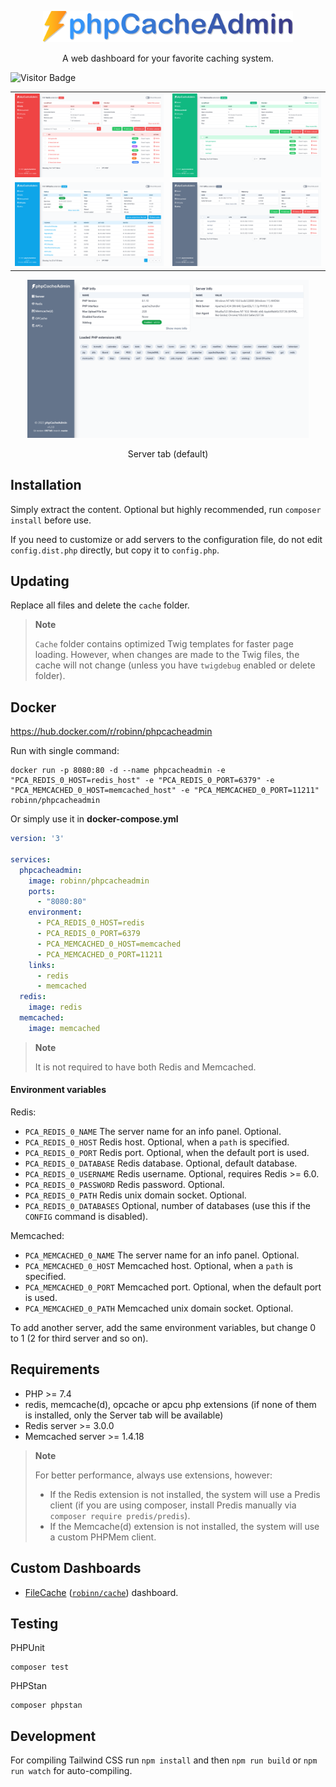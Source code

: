<p align="center"><img src=".github/img/logo-colored.svg" width="400" alt="Logo"></p>
<p align="center">A web dashboard for your favorite caching system.</p>

![Visitor Badge](https://visitor-badge.laobi.icu/badge?page_id=RobiNN1.phpCacheAdmin)

<table>
  <tr>
    <td><img alt="Redis" src=".github/img/redis.png"></td>
    <td><img alt="Memcached" src=".github/img/memcached.png"></td>
  </tr>
  <tr>
    <td><img alt="OPCache" src=".github/img/opcache.png"></td>
    <td><img alt="APCu" src=".github/img/apcu.png"></td>
  </tr>
</table>

<div align="center">
  <img width="450" alt="Server tab (default)" src=".github/img/server.png">

  Server tab (default)
</div>

## Installation

Simply extract the content. Optional but highly recommended, run `composer install` before use.

If you need to customize or add servers to the configuration file,
do not edit `config.dist.php` directly, but copy it to `config.php`.

## Updating

Replace all files and delete the `cache` folder.

> **Note**
>
> `Cache` folder contains optimized Twig templates for faster page loading.
> However, when changes are made to the Twig files, the cache will not change
> (unless you have `twigdebug` enabled or delete folder).

## Docker

https://hub.docker.com/r/robinn/phpcacheadmin

Run with single command:

```
docker run -p 8080:80 -d --name phpcacheadmin -e "PCA_REDIS_0_HOST=redis_host" -e "PCA_REDIS_0_PORT=6379" -e "PCA_MEMCACHED_0_HOST=memcached_host" -e "PCA_MEMCACHED_0_PORT=11211" robinn/phpcacheadmin
```

Or simply use it in **docker-compose.yml**

```yaml
version: '3'

services:
  phpcacheadmin:
    image: robinn/phpcacheadmin
    ports:
      - "8080:80"
    environment:
      - PCA_REDIS_0_HOST=redis
      - PCA_REDIS_0_PORT=6379
      - PCA_MEMCACHED_0_HOST=memcached
      - PCA_MEMCACHED_0_PORT=11211
    links:
      - redis
      - memcached
  redis:
    image: redis
  memcached:
    image: memcached
```

> **Note**
>
> It is not required to have both Redis and Memcached.

#### Environment variables

Redis:

- `PCA_REDIS_0_NAME` The server name for an info panel. Optional.
- `PCA_REDIS_0_HOST` Redis host. Optional, when a `path` is specified.
- `PCA_REDIS_0_PORT` Redis port. Optional, when the default port is used.
- `PCA_REDIS_0_DATABASE` Redis database. Optional, default database.
- `PCA_REDIS_0_USERNAME` Redis username. Optional, requires Redis >= 6.0.
- `PCA_REDIS_0_PASSWORD` Redis password. Optional.
- `PCA_REDIS_0_PATH` Redis unix domain socket. Optional.
- `PCA_REDIS_0_DATABASES` Optional, number of databases (use this if the `CONFIG` command is disabled).

Memcached:

- `PCA_MEMCACHED_0_NAME` The server name for an info panel. Optional.
- `PCA_MEMCACHED_0_HOST` Memcached host. Optional, when a `path` is specified.
- `PCA_MEMCACHED_0_PORT` Memcached port. Optional, when the default port is used.
- `PCA_MEMCACHED_0_PATH` Memcached unix domain socket. Optional.

To add another server, add the same environment variables, but change 0 to 1 (2 for third server and so on).

## Requirements

- PHP >= 7.4
- redis, memcache(d), opcache or apcu php extensions (if none of them is installed, only the Server tab will be available)
- Redis server >= 3.0.0
- Memcached server >= 1.4.18

> **Note**
> 
> For better performance, always use extensions, however:
> - If the Redis extension is not installed, the system will use a Predis client (if you are using composer, install Predis manually via `composer require predis/predis`).
> - If the Memcache(d) extension is not installed, the system will use a custom PHPMem client.

## Custom Dashboards

- [FileCache](https://github.com/RobiNN1/FileCache-Dashboard) ([`robinn/cache`](https://github.com/RobiNN1/Cache)) dashboard.

## Testing

PHPUnit

```
composer test
```

PHPStan

```
composer phpstan
```

## Development

For compiling Tailwind CSS run `npm install` and then
`npm run build` or `npm run watch` for auto-compiling.

<!-- Font used in logo Arial Rounded MT Bold -->
